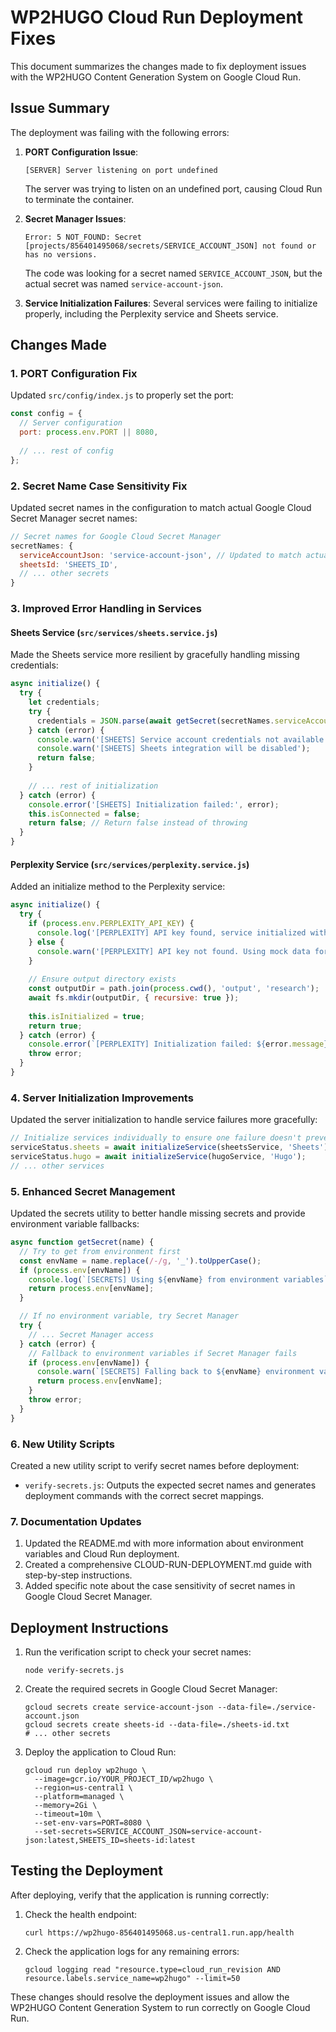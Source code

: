 # WP2HUGO Cloud Run Deployment Fixes

This document summarizes the changes made to fix deployment issues with the WP2HUGO Content Generation System on Google Cloud Run.

## Issue Summary

The deployment was failing with the following errors:

1. **PORT Configuration Issue**:
   ```
   [SERVER] Server listening on port undefined
   ```
   The server was trying to listen on an undefined port, causing Cloud Run to terminate the container.

2. **Secret Manager Issues**:
   ```
   Error: 5 NOT_FOUND: Secret [projects/856401495068/secrets/SERVICE_ACCOUNT_JSON] not found or has no versions.
   ```
   The code was looking for a secret named `SERVICE_ACCOUNT_JSON`, but the actual secret was named `service-account-json`.

3. **Service Initialization Failures**:
   Several services were failing to initialize properly, including the Perplexity service and Sheets service.

## Changes Made

### 1. PORT Configuration Fix

Updated `src/config/index.js` to properly set the port:

```javascript
const config = {
  // Server configuration
  port: process.env.PORT || 8080,
  
  // ... rest of config
};
```

### 2. Secret Name Case Sensitivity Fix

Updated secret names in the configuration to match actual Google Cloud Secret Manager secret names:

```javascript
// Secret names for Google Cloud Secret Manager
secretNames: {
  serviceAccountJson: 'service-account-json', // Updated to match actual secret name
  sheetsId: 'SHEETS_ID',
  // ... other secrets
}
```

### 3. Improved Error Handling in Services

#### Sheets Service (`src/services/sheets.service.js`)

Made the Sheets service more resilient by gracefully handling missing credentials:

```javascript
async initialize() {
  try {
    let credentials;
    try {
      credentials = JSON.parse(await getSecret(secretNames.serviceAccountJson));
    } catch (error) {
      console.warn('[SHEETS] Service account credentials not available:', error.message);
      console.warn('[SHEETS] Sheets integration will be disabled');
      return false;
    }
    
    // ... rest of initialization
  } catch (error) {
    console.error('[SHEETS] Initialization failed:', error);
    this.isConnected = false;
    return false; // Return false instead of throwing
  }
}
```

#### Perplexity Service (`src/services/perplexity.service.js`)

Added an initialize method to the Perplexity service:

```javascript
async initialize() {
  try {
    if (process.env.PERPLEXITY_API_KEY) {
      console.log('[PERPLEXITY] API key found, service initialized with API access');
    } else {
      console.warn('[PERPLEXITY] API key not found. Using mock data for testing.');
    }
    
    // Ensure output directory exists
    const outputDir = path.join(process.cwd(), 'output', 'research');
    await fs.mkdir(outputDir, { recursive: true });
    
    this.isInitialized = true;
    return true;
  } catch (error) {
    console.error(`[PERPLEXITY] Initialization failed: ${error.message}`);
    throw error;
  }
}
```

### 4. Server Initialization Improvements

Updated the server initialization to handle service failures more gracefully:

```javascript
// Initialize services individually to ensure one failure doesn't prevent others
serviceStatus.sheets = await initializeService(sheetsService, 'Sheets');
serviceStatus.hugo = await initializeService(hugoService, 'Hugo');
// ... other services
```

### 5. Enhanced Secret Management

Updated the secrets utility to better handle missing secrets and provide environment variable fallbacks:

```javascript
async function getSecret(name) {
  // Try to get from environment first 
  const envName = name.replace(/-/g, '_').toUpperCase();
  if (process.env[envName]) {
    console.log(`[SECRETS] Using ${envName} from environment variables`);
    return process.env[envName];
  }

  // If no environment variable, try Secret Manager
  try {
    // ... Secret Manager access
  } catch (error) {
    // Fallback to environment variables if Secret Manager fails
    if (process.env[envName]) {
      console.warn(`[SECRETS] Falling back to ${envName} environment variable`);
      return process.env[envName];
    }
    throw error;
  }
}
```

### 6. New Utility Scripts

Created a new utility script to verify secret names before deployment:

- `verify-secrets.js`: Outputs the expected secret names and generates deployment commands with the correct secret mappings.

### 7. Documentation Updates

1. Updated the README.md with more information about environment variables and Cloud Run deployment.
2. Created a comprehensive CLOUD-RUN-DEPLOYMENT.md guide with step-by-step instructions.
3. Added specific note about the case sensitivity of secret names in Google Cloud Secret Manager.

## Deployment Instructions

1. Run the verification script to check your secret names:
   ```
   node verify-secrets.js
   ```

2. Create the required secrets in Google Cloud Secret Manager:
   ```
   gcloud secrets create service-account-json --data-file=./service-account.json
   gcloud secrets create sheets-id --data-file=./sheets-id.txt
   # ... other secrets
   ```

3. Deploy the application to Cloud Run:
   ```
   gcloud run deploy wp2hugo \
     --image=gcr.io/YOUR_PROJECT_ID/wp2hugo \
     --region=us-central1 \
     --platform=managed \
     --memory=2Gi \
     --timeout=10m \
     --set-env-vars=PORT=8080 \
     --set-secrets=SERVICE_ACCOUNT_JSON=service-account-json:latest,SHEETS_ID=sheets-id:latest
   ```

## Testing the Deployment

After deploying, verify that the application is running correctly:

1. Check the health endpoint:
   ```
   curl https://wp2hugo-856401495068.us-central1.run.app/health
   ```

2. Check the application logs for any remaining errors:
   ```
   gcloud logging read "resource.type=cloud_run_revision AND resource.labels.service_name=wp2hugo" --limit=50
   ```

These changes should resolve the deployment issues and allow the WP2HUGO Content Generation System to run correctly on Google Cloud Run. 